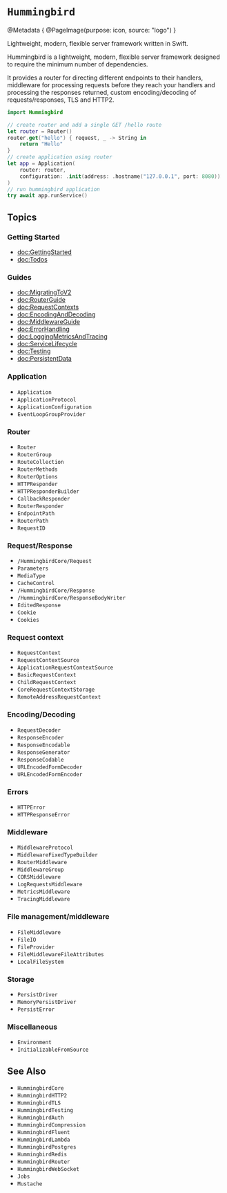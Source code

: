 # ``Hummingbird``

@Metadata {
    @PageImage(purpose: icon, source: "logo")
}

Lightweight, modern, flexible server framework written in Swift.

Hummingbird is a lightweight, modern, flexible server framework designed to require the minimum number of dependencies.

It provides a router for directing different endpoints to their handlers, middleware for processing requests before they reach your handlers and processing the responses returned, custom encoding/decoding of requests/responses, TLS and HTTP2.

```swift
import Hummingbird

// create router and add a single GET /hello route
let router = Router()
router.get("hello") { request, _ -> String in
    return "Hello"
}
// create application using router
let app = Application(
    router: router,
    configuration: .init(address: .hostname("127.0.0.1", port: 8080))
)
// run hummingbird application
try await app.runService()
```

## Topics

### Getting Started

- <doc:GettingStarted>
- <doc:Todos>

### Guides

- <doc:MigratingToV2>
- <doc:RouterGuide>
- <doc:RequestContexts>
- <doc:EncodingAndDecoding>
- <doc:MiddlewareGuide>
- <doc:ErrorHandling>
- <doc:LoggingMetricsAndTracing>
- <doc:ServiceLifecycle>
- <doc:Testing>
- <doc:PersistentData>

### Application

- ``Application``
- ``ApplicationProtocol``
- ``ApplicationConfiguration``
- ``EventLoopGroupProvider``

### Router

- ``Router``
- ``RouterGroup``
- ``RouteCollection``
- ``RouterMethods``
- ``RouterOptions``
- ``HTTPResponder``
- ``HTTPResponderBuilder``
- ``CallbackResponder``
- ``RouterResponder``
- ``EndpointPath``
- ``RouterPath``
- ``RequestID``

### Request/Response

- ``/HummingbirdCore/Request``
- ``Parameters``
- ``MediaType``
- ``CacheControl``
- ``/HummingbirdCore/Response``
- ``/HummingbirdCore/ResponseBodyWriter``
- ``EditedResponse``
- ``Cookie``
- ``Cookies``

### Request context

- ``RequestContext``
- ``RequestContextSource``
- ``ApplicationRequestContextSource``
- ``BasicRequestContext``
- ``ChildRequestContext``
- ``CoreRequestContextStorage``
- ``RemoteAddressRequestContext``

### Encoding/Decoding

- ``RequestDecoder``
- ``ResponseEncoder``
- ``ResponseEncodable``
- ``ResponseGenerator``
- ``ResponseCodable``
- ``URLEncodedFormDecoder``
- ``URLEncodedFormEncoder``

### Errors

- ``HTTPError``
- ``HTTPResponseError``

### Middleware

- ``MiddlewareProtocol``
- ``MiddlewareFixedTypeBuilder``
- ``RouterMiddleware``
- ``MiddlewareGroup``
- ``CORSMiddleware``
- ``LogRequestsMiddleware``
- ``MetricsMiddleware``
- ``TracingMiddleware``

### File management/middleware

- ``FileMiddleware``
- ``FileIO``
- ``FileProvider``
- ``FileMiddlewareFileAttributes``
- ``LocalFileSystem``

### Storage

- ``PersistDriver``
- ``MemoryPersistDriver``
- ``PersistError``

### Miscellaneous

- ``Environment``
- ``InitializableFromSource``

## See Also

- ``HummingbirdCore``
- ``HummingbirdHTTP2``
- ``HummingbirdTLS``
- ``HummingbirdTesting``
- ``HummingbirdAuth``
- ``HummingbirdCompression``
- ``HummingbirdFluent``
- ``HummingbirdLambda``
- ``HummingbirdPostgres``
- ``HummingbirdRedis``
- ``HummingbirdRouter``
- ``HummingbirdWebSocket``
- ``Jobs``
- ``Mustache``
